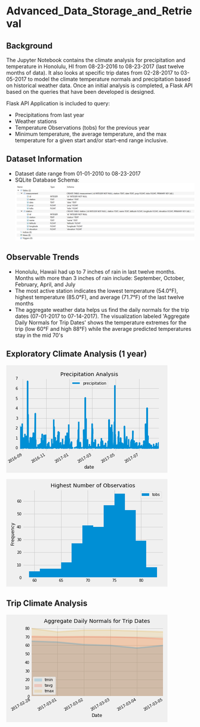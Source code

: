 # Advanced_Data_Storage_and_Retrieval
## Background 
The Jupyter Notebook contains the climate analysis for precipitation and temperature in Honolulu, HI from 08-23-2016 to 08-23-2017 (last twelve months of data). It also looks at specific trip dates from 02-28-2017 to 03-05-2017 to model the climate temperature normals and precipitation based on historical weather data.
Once an initial analysis is completed, a Flask API based on the queries that have been developed is designed.

Flask API Application is included to query:
- Precipitations from last year
- Weather stations
- Temperature Observations (tobs) for the previous year 
- Minimum temperature, the average temperature, and the max temperature for a given start and/or start-end range inclusive.
## Dataset Information
- Dataset date range from 01-01-2010 to 08-23-2017
- SQLite Database Schema:
![Image](https://github.com/mserobabina/Advanced_Data_Storage_and_Retrieval/blob/master/schema.PNG)
## Observable Trends
- Honolulu, Hawaii had up to 7 inches of rain in last twelve months. Months with more than 3 inches of rain include: September, October, February, April, and July
- The most active station indicates the lowest temperature (54.0°F), highest temperature (85.0°F), and average (71.7°F) of the last twelve months
- The aggregate weather data helps us find the daily normals for the trip dates (07-01-2017 to 07-14-2017). The visualization labeled 'Aggregate Daily Normals for Trip Dates' shows the temperature extremes for the trip (low 60°F and high 88°F) while the average predicted temperatures stay in the mid 70's
## Exploratory Climate Analysis (1 year)

![Image](https://github.com/mserobabina/Advanced_Data_Storage_and_Retrieval/blob/master/DataStorage/Images/Precipitation_Analysis.png)

![Image](https://github.com/mserobabina/Advanced_Data_Storage_and_Retrieval/blob/master/DataStorage/Images/Observation_Histogram.png)
## Trip Climate Analysis
![Image](https://github.com/mserobabina/Advanced_Data_Storage_and_Retrieval/blob/master/DataStorage/Images/DailyNormals.png)
